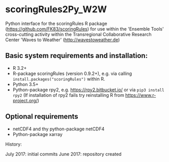 # scoringRules2Py_W2W

Python interface for the scoringRules R package (https://github.com/FK83/scoringRules) for use within the 'Ensemble Tools' cross-cutting activity within the Transregional Collaborative Research Center 'Waves to Weather' (http://wavestoweather.de)

## Basic system requirements and installation: 
 * R 3.2+
 * R-package scoringRules (version 0.9.2+), e.g. via calling `install.packages("scoringRules")` within R. 
 * Python 3.5+
 * Python-package rpy2, e.g. https://rpy2.bitbucket.io/ or via `pip3 install rpy2` (If installation of rpy2 fails try reinstalling R from https://www.r-project.org/)

## Optional requirements
 * netCDF4 and thy python-package netCDF4
 * Python-package xarray

History:

July 2017: initial commits
June 2017: repository created
